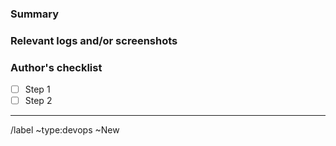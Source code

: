 ### Summary

<!--- Summarize the encountered concisely --->

### Relevant logs and/or screenshots

<!---
(Paste any relevant logs - please use code blocks (```) to format console output,
logs, and code as it's tough to read otherwise.)
--->

### Author's checklist

- [ ] Step 1
- [ ] Step 2

--------------------------------------------------------------------------------

<!---
Service information
--->

/label ~type:devops ~New
<!-- /cc @project-manager -->
<!-- /assign @qa-tester -->
